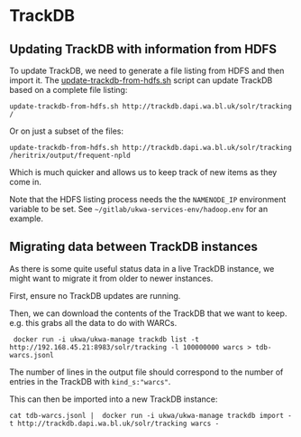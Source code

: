 TrackDB
=======

## Updating TrackDB with information from HDFS

To update TrackDB, we need to generate a file listing from HDFS and then import it. The [update-trackdb-from-hdfs.sh](./scripts/update-trackdb-from-hdfs.sh) script can update TrackDB based on a complete file listing:

    update-trackdb-from-hdfs.sh http://trackdb.dapi.wa.bl.uk/solr/tracking /

Or on just a subset of the files:

    update-trackdb-from-hdfs.sh http://trackdb.dapi.wa.bl.uk/solr/tracking /heritrix/output/frequent-npld

Which is much quicker and allows us to keep track of new items as they come in.

Note that the HDFS listing process needs the the `NAMENODE_IP` environment variable to be set.  See `~/gitlab/ukwa-services-env/hadoop.env` for an example.

## Migrating data between TrackDB instances

As there is some quite useful status data in a live TrackDB instance, we might want to migrate it from older to newer instances.

First, ensure no TrackDB updates are running.

Then, we can download the contents of the TrackDB that we want to keep. e.g. this grabs all the data to do with WARCs.

     docker run -i ukwa/ukwa-manage trackdb list -t http://192.168.45.21:8983/solr/tracking -l 100000000 warcs > tdb-warcs.jsonl

The number of lines in the output file should correspond to the number of entries in the TrackDB with `kind_s:"warcs"`.

This can then be imported into a new TrackDB instance:

    cat tdb-warcs.jsonl |  docker run -i ukwa/ukwa-manage trackdb import -t http://trackdb.dapi.wa.bl.uk/solr/tracking warcs -

